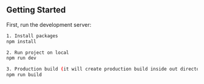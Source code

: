 ## Getting Started

First, run the development server:

```bash
1. Install packages
npm install

2. Run project on local
npm run dev

3. Production build (it will create production build inside out directory)
npm run build

```
